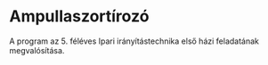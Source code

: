 # Ampullaszortírozó
A program az 5. féléves Ipari irányítástechnika első házi feladatának megvalósítása.
